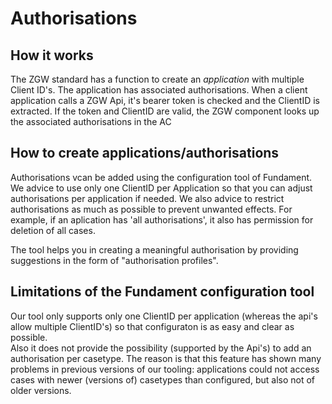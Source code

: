 # Authorisations

## How it works
The ZGW standard has a function to create an <em>application</em> with multiple Client ID's. 
The application has associated authorisations. 
When a client application calls a ZGW Api, it's bearer token is checked and the ClientID is extracted. If the token and ClientID are valid, the ZGW component looks up the associated authorisations in the AC   

## How to create applications/authorisations
Authorisations vcan be added using the configuration tool of Fundament. 
We advice to use only one ClientID per Application so that you can adjust authorisations per application if needed.
We also advice to restrict authorisations as much as possible to prevent unwanted effects. For example, if an aplication has 'all authorisations', it also has permission for deletion of all cases.

The tool helps you in creating a meaningful authorisation by providing suggestions in the form of "authorisation profiles".

## Limitations of the Fundament configuration tool
Our tool only supports only one ClientID per application (whereas the api's allow multiple ClientID's) so that configuraton is as easy and clear as possible.  
Also it does not provide the possibility (supported by the Api's) to add an authorisation per casetype. The reason is that this feature has shown many problems in previous versions of our tooling: applications could not access cases with newer (versions of) casetypes than configured, but also not of older versions.
